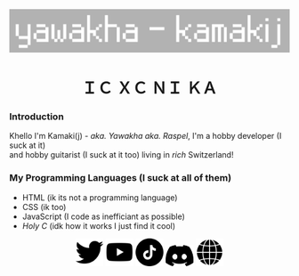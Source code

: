 <div align="center">
  <img src="./logo.png" width="600px"></img>
</div>
<h1 align="center">ＩＣ ＸＣ ＮＩ ＫＡ</h1>

### **Introduction**
Khello I'm Kamaki(j) - *aka. Yawakha aka. Raspel*, I'm a hobby developer (I suck at it)<br>
and hobby guitarist (I suck at it too) living in *rich* Switzerland!

### **My Programming Languages (I suck at all of them)**
- HTML (ik its not a programming language)
- CSS (ik too)
- JavaScript (I code as inefficiant as possible)
- *Holy C* (idk how it works I just find it cool)

<div align="center">
<a href="https://x.com/@kamaki_iv"><img src="./twitter-schwarze-form.png" width="50px"></img></a>
<a href="https://www.youtube.com/@kamaki.mp3"><img src="./youtube.png" width="50px"></img></a>
<a href="https://www.tiktok.com/@kaamakij"><img src="./tick-tack.png" width="50px"></img></a>
<a href="https://discord.gg/TcUzNahtTp"><img src="./discord.png" width="50px"></img></a>
<a href="http://kamaki.netlify.app/"><img src="./browser.png" width="50px"></img></a>
</div>
